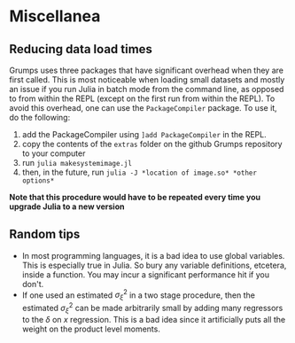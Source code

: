# Miscellanea


## Reducing data load times     

Grumps uses three packages that have significant overhead when they are first called.  This is most noticeable when loading small datasets and mostly an issue if you run Julia in batch mode from the command line, as opposed to from within the REPL (except on the first run from within the REPL).  To avoid this overhead, one can use the `PackageCompiler` package.  To use it, do the following:

1. add the PackageCompiler using `]add PackageCompiler` in the REPL.
2. copy the contents of the `extras` folder on the github Grumps repository to your computer
3. run `julia makesystemimage.jl`
4. then, in the future, run `julia -J *location of image.so* *other options*`

**Note that this procedure would have to be repeated every time you upgrade Julia to a new version**

## Random tips

* In most programming languages, it is a bad idea to use global variables.  This is especially true in Julia.  So bury any variable definitions, etcetera, inside a function.  You may incur a significant performance hit if you don't.
* If one used an estimated $\sigma_\xi^2$ in a two stage procedure, then the estimated $\sigma_\xi^2$ can be made arbitrarily small by adding many regressors to the $\delta$ on $x$ regression.  This is a bad idea since it artificially puts all the weight on the product level moments.


